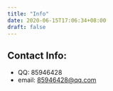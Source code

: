```yaml
---
title: "Info"
date: 2020-06-15T17:06:34+08:00
draft: false
---
```


## Contact Info:
- QQ: 85946428
- email: 85946428@qq.com


